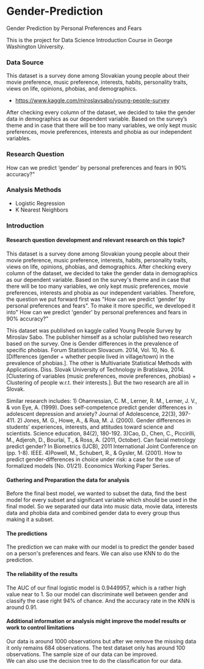 # Gender-Prediction
Gender Prediction by Personal Preferences and Fears

This is the project for Data Science Introduction Course in George Washington University. 

### Data Source
This dataset is a survey done among Slovakian young people about their movie preference, music preference, interests, habits, personality traits, views on life, opinions, phobias, and demographics.
- https://www.kaggle.com/miroslavsabo/young-people-survey 
 
After checking every column of the dataset, we decided to take the gender data in demographics as our dependent variable. Based on the survey’s theme and in case that there will be too many variables, we only kept music preferences, movie preferences, interests and phobia as our independent variables.

### Research Question
How can we predict ‘gender’ by personal preferences and fears in 90% accuracy?" 

### Analysis Methods
- Logistic Regression 
- K Nearest Neighbors 

### Introduction 

#### Research question development and relevant research on this topic?
This dataset is a survey done among Slovakian young people about their movie preference, music preference, interests, habits, personality traits, views on life, opinions, phobias, and demographics. After checking every column of the dataset, we decided to take the gender data in demographics as our dependent variable. Based on the survey's theme and in case that there will be too many variables, we only kept music preferences, movie preferences, interests and phobia as our independent variables. Therefore, the question we put forward first was "How can we predict 'gender' by personal preferences and fears". To make it more specific, we developed it into" How can we predict 'gender' by personal preferences and fears in 90% accuracy?"

This dataset was published on kaggle called Young People Survey by Miroslav Sabo. The publisher himself as a scholar published two research based on the survey. One is Gender differences in the prevalence of specific phobias. Forum Statisticum Slovacum. 2014, Vol. 10, No. 6. [Differences (gender + whether people lived in village/town) in the prevalence of phobias.].  The other is Multivariate Statistical Methods with Applications. Diss. Slovak University of Technology in Bratislava, 2014.[Clustering of variables (music preferences, movie preferences, phobias) + Clustering of people w.r.t. their interests.]. But the two research are all in Slovak.

Similar research includes: 1) Ohannessian, C. M., Lerner, R. M., Lerner, J. V., & von Eye, A. (1999). Does self-competence predict gender differences in adolescent depression and anxiety? Journal of Adolescence, 22(3), 397-411.  2) Jones, M. G., Howe, A., & Rua, M. J. (2000). Gender differences in students' experiences, interests, and attitudes toward science and scientists. Science education, 84(2), 180-192. 3)Cao, D., Chen, C., Piccirilli, M., Adjeroh, D., Bourlai, T., & Ross, A. (2011, October). Can facial metrology predict gender? In Biometrics (IJCB), 2011 International Joint Conference on (pp. 1-8). IEEE. 4)Powell, M., Schubert, R., & Gysler, M. (2001). How to predict gender-differences in choice under risk: a case for the use of formalized models (No. 01/21). Economics Working Paper Series.

#### Gathering and Preparation the data for analysis
Before the final best model, we wanted to subset the data, find the best model for every subset and significant variable which should be used in the final model. So we separated our data into music data, movie data, interests data and phobia data and combined gender data to every group thus making it a subset.

#### The predictions 
The prediction we can make with our model is to predict the gender based on a person's preferences and fears. 
We can also use KNN to do the prediction.

#### The reliability of the results
The AUC of our final logistic model is 0.9449957, which is a rather high value near to 1. So our model can discriminate well between gender and classify the case right 94% of chance. And the accuracy rate in the KNN is around 0.91.

#### Additional information or analysis might improve the model results or work to control limitations
Our data is around 1000 observations but after we remove the missing data it only remains 684 observations. The test dataset only has around 100 observations. The sample size of our data can be improved.   
We can also use the decision tree to do the classification for our data.
